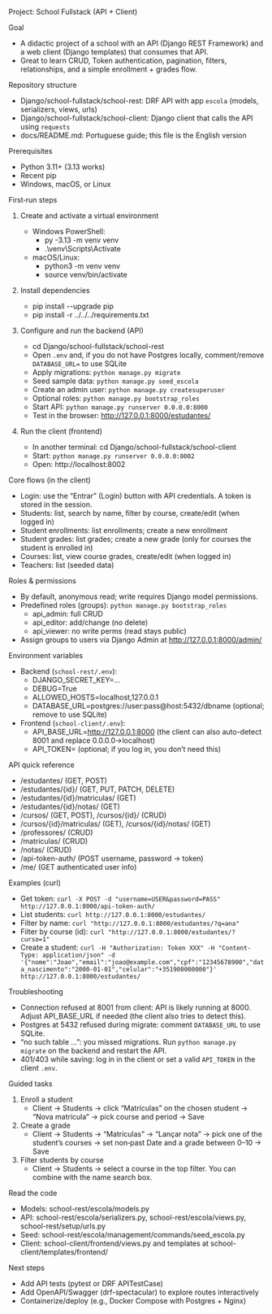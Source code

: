 Project: School Fullstack (API + Client)

Goal
- A didactic project of a school with an API (Django REST Framework) and a web client (Django templates) that consumes that API.
- Great to learn CRUD, Token authentication, pagination, filters, relationships, and a simple enrollment + grades flow.

Repository structure
- Django/school-fullstack/school-rest: DRF API with app `escola` (models, serializers, views, urls)
- Django/school-fullstack/school-client: Django client that calls the API using `requests`
- docs/README.md: Portuguese guide; this file is the English version

Prerequisites
- Python 3.11+ (3.13 works)
- Recent pip
- Windows, macOS, or Linux

First‑run steps
1) Create and activate a virtual environment
   - Windows PowerShell:
     - py -3.13 -m venv venv
     - .\venv\Scripts\Activate
   - macOS/Linux:
     - python3 -m venv venv
     - source venv/bin/activate

2) Install dependencies
   - pip install --upgrade pip
   - pip install -r ../../../requirements.txt

3) Configure and run the backend (API)
   - cd Django/school-fullstack/school-rest
   - Open `.env` and, if you do not have Postgres locally, comment/remove `DATABASE_URL=` to use SQLite
   - Apply migrations: `python manage.py migrate`
   - Seed sample data: `python manage.py seed_escola`
   - Create an admin user: `python manage.py createsuperuser`
   - Optional roles: `python manage.py bootstrap_roles`
   - Start API: `python manage.py runserver 0.0.0.0:8000`
   - Test in the browser: http://127.0.0.1:8000/estudantes/

4) Run the client (frontend)
   - In another terminal: cd Django/school-fullstack/school-client
   - Start: `python manage.py runserver 0.0.0.0:8002`
   - Open: http://localhost:8002

Core flows (in the client)
- Login: use the “Entrar” (Login) button with API credentials. A token is stored in the session.
- Students: list, search by name, filter by course, create/edit (when logged in)
- Student enrollments: list enrollments; create a new enrollment
- Student grades: list grades; create a new grade (only for courses the student is enrolled in)
- Courses: list, view course grades, create/edit (when logged in)
- Teachers: list (seeded data)

Roles & permissions
- By default, anonymous read; write requires Django model permissions.
- Predefined roles (groups): `python manage.py bootstrap_roles`
  - api_admin: full CRUD
  - api_editor: add/change (no delete)
  - api_viewer: no write perms (read stays public)
- Assign groups to users via Django Admin at http://127.0.0.1:8000/admin/

Environment variables
- Backend (`school-rest/.env`):
  - DJANGO_SECRET_KEY=...
  - DEBUG=True
  - ALLOWED_HOSTS=localhost,127.0.0.1
  - DATABASE_URL=postgres://user:pass@host:5432/dbname  (optional; remove to use SQLite)
- Frontend (`school-client/.env`):
  - API_BASE_URL=http://127.0.0.1:8000  (the client can also auto-detect 8001 and replace 0.0.0.0→localhost)
  - API_TOKEN=  (optional; if you log in, you don’t need this)

API quick reference
- /estudantes/ (GET, POST)
- /estudantes/{id}/ (GET, PUT, PATCH, DELETE)
- /estudantes/{id}/matriculas/ (GET)
- /estudantes/{id}/notas/ (GET)
- /cursos/ (GET, POST), /cursos/{id}/ (CRUD)
- /cursos/{id}/matriculas/ (GET), /cursos/{id}/notas/ (GET)
- /professores/ (CRUD)
- /matriculas/ (CRUD)
- /notas/ (CRUD)
- /api-token-auth/ (POST username, password → token)
- /me/ (GET authenticated user info)

Examples (curl)
- Get token: `curl -X POST -d "username=USER&password=PASS" http://127.0.0.1:8000/api-token-auth/`
- List students: `curl http://127.0.0.1:8000/estudantes/`
- Filter by name: `curl "http://127.0.0.1:8000/estudantes/?q=ana"`
- Filter by course (id): `curl "http://127.0.0.1:8000/estudantes/?curso=1"`
- Create a student: `curl -H "Authorization: Token XXX" -H "Content-Type: application/json" -d '{"nome":"Joao","email":"joao@example.com","cpf":"12345678900","data_nascimento":"2000-01-01","celular":"+351900000000"}' http://127.0.0.1:8000/estudantes/`

Troubleshooting
- Connection refused at 8001 from client: API is likely running at 8000. Adjust API_BASE_URL if needed (the client also tries to detect this).
- Postgres at 5432 refused during migrate: comment `DATABASE_URL` to use SQLite.
- “no such table …”: you missed migrations. Run `python manage.py migrate` on the backend and restart the API.
- 401/403 while saving: log in in the client or set a valid `API_TOKEN` in the client `.env`.

Guided tasks
1) Enroll a student
   - Client → Students → click “Matrículas” on the chosen student → “Nova matrícula” → pick course and period → Save
2) Create a grade
   - Client → Students → “Matrículas” → “Lançar nota” → pick one of the student’s courses → set non‑past Date and a grade between 0–10 → Save
3) Filter students by course
   - Client → Students → select a course in the top filter. You can combine with the name search box.

Read the code
- Models: school-rest/escola/models.py
- API: school-rest/escola/serializers.py, school-rest/escola/views.py, school-rest/setup/urls.py
- Seed: school-rest/escola/management/commands/seed_escola.py
- Client: school-client/frontend/views.py and templates at school-client/templates/frontend/

Next steps
- Add API tests (pytest or DRF APITestCase)
- Add OpenAPI/Swagger (drf-spectacular) to explore routes interactively
- Containerize/deploy (e.g., Docker Compose with Postgres + Nginx)

